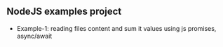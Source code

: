 ## NodeJS examples project
- Example-1: reading files content and sum it values using js promises, async/await